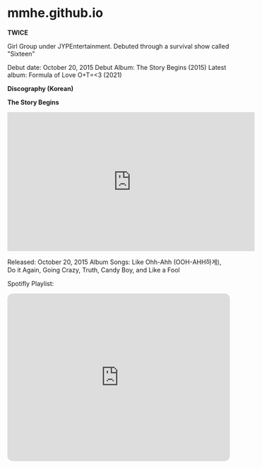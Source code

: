 # mmhe.github.io



**TWICE** 

Girl Group under JYPEntertainment. Debuted through a survival show called "Sixteen" 

Debut date: October 20, 2015 
Debut Album: The Story Begins (2015) 
Latest album: Formula of Love O+T=<3 (2021) 


**Discography (Korean)** 



**The Story Begins** 

<iframe width="560" height="315" src="https://www.youtube.com/embed/0rtV5esQT6I" title="YouTube video player" frameborder="0" allow="accelerometer; autoplay; clipboard-write; encrypted-media; gyroscope; picture-in-picture" allowfullscreen></iframe>

Released: October 20, 2015 
Album Songs: Like Ohh-Ahh (OOH-AHH하게), Do it Again, Going Crazy, Truth, Candy Boy, and Like a Fool

Spotifly Playlist: 

<iframe style="border-radius:12px" src="https://open.spotify.com/embed/album/72WWZVAx6GtSbEeGESwDLo?utm_source=generator" width="100%" height="380" frameBorder="0" allowfullscreen="" allow="autoplay; clipboard-write; encrypted-media; fullscreen; picture-in-picture"></iframe>

